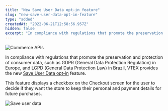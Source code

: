 ```yaml
---
title: "New Save User Data opt-in feature"
slug: "new-save-user-data-opt-in-feature"
type: "added"
createdAt: "2022-06-21T12:58:56.957Z"
hidden: false
excerpt: "In compliance with regulations that promote the preservation and protection of consumer data, such as GDPR (General Data Protection Regulation) in Europe, and LGPD (General Data Protection Law) in Brazil, VTEX provides the new [Save User Data opt-in](https://developers.vtex.com/vtex-rest-api/docs/enable-the-save-user-data-opt-in) feature."
---
```


![Commerce APIs](https://cdn.jsdelivr.net/gh/vtexdocs/dev-portal-content@main/images/new-save-user-data-opt-in-feature-0.png)

In compliance with regulations that promote the preservation and protection of consumer data, such as GDPR (General Data Protection Regulation) in Europe, and LGPD (General Data Protection Law) in Brazil, VTEX provides the new [Save User Data opt-in](https://developers.vtex.com/vtex-rest-api/docs/enable-the-save-user-data-opt-in) feature.

This feature displays a checkbox on the Checkout screen for the user to decide if they want the store to keep their personal and payment details for future purchases.

![Save user data](https://cdn.jsdelivr.net/gh/vtexdocs/dev-portal-content@main/images/new-save-user-data-opt-in-feature-1.PNG)
